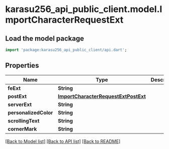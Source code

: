 # karasu256_api_public_client.model.ImportCharacterRequestExt

## Load the model package
```dart
import 'package:karasu256_api_public_client/api.dart';
```

## Properties
Name | Type | Description | Notes
------------ | ------------- | ------------- | -------------
**feExt** | **String** |  | 
**postExt** | [**ImportCharacterRequestExtPostExt**](ImportCharacterRequestExtPostExt.md) |  | 
**serverExt** | **String** |  | 
**personalizedColor** | **String** |  | 
**scrollingText** | **String** |  | 
**cornerMark** | **String** |  | 

[[Back to Model list]](../README.md#documentation-for-models) [[Back to API list]](../README.md#documentation-for-api-endpoints) [[Back to README]](../README.md)


